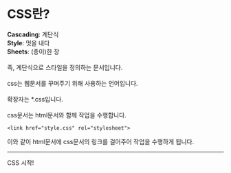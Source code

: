 # CSS란?

**Cascading**: 계단식<br>
**Style**: 멋을 내다<br>
**Sheets**: (종이)한 장<br>
<br>
즉, 계단식으로 스타일을 정의하는 문서입니다.<br>
<br>
css는 웹문서를 꾸며주기 위해 사용하는 언어입니다.<br>
<br>
확장자는 *.css입니다.<br>
<br>
css문서는 html문서와 함께 작업을 수행합니다.

```
<link href="style.css" rel="stylesheet">
```

이와 같이 html문서에 css문서의 링크를 걸어주어 작업을 수행하게 됩니다.

--- 

CSS 시작!